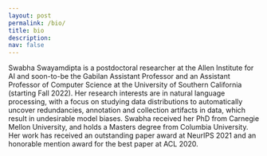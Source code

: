 ```yaml
---
layout: post
permalink: /bio/
title: bio
description:
nav: false
---
```


Swabha Swayamdipta is a postdoctoral researcher at the Allen Institute for AI and soon-to-be the Gabilan Assistant Professor and an Assistant Professor of Computer Science at the University of Southern California (starting Fall 2022). Her research interests are in natural language processing, with a focus on studying data distributions to automatically uncover redundancies, annotation and collection artifacts in data, which result in undesirable model biases. Swabha received her PhD from Carnegie Mellon University, and holds a Masters degree from Columbia University. Her work has received an outstanding paper award at NeurIPS 2021 and an honorable mention award for the best paper at ACL 2020.

<!-- *Good biases*, such as [structural inductive biases](https://www.aclweb.org/anthology/D18-1412) help language understanding - check out my [PhD thesis](/assets/pdf/swabha_thesis.pdf) on these. -->
<!-- But biases can be *undesirable*, e.g. [spurious correlations](https://arxiv.org/abs/2002.04108) commonly found in crowd-sourced, large-scale datasets due to [annotation artifacts](https://arxiv.org/abs/1803.02324), or social prejudices of human annotators and task designers, which are [difficult to rid](https://arxiv.org/abs/2102.00086)! -->

